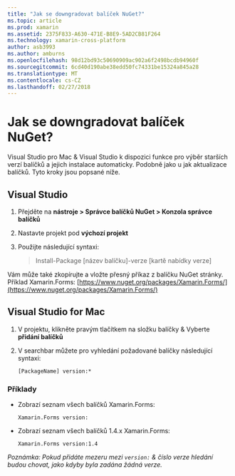 ```yaml
---
title: "Jak se downgradovat balíček NuGet?"
ms.topic: article
ms.prod: xamarin
ms.assetid: 2375F833-A630-471E-B8E9-5AD2CB81F264
ms.technology: xamarin-cross-platform
author: asb3993
ms.author: amburns
ms.openlocfilehash: 98d12bd93c50690909ac902a6f2498bcdb94960f
ms.sourcegitcommit: 6cd40d190abe38edd50fc74331be15324a845a28
ms.translationtype: MT
ms.contentlocale: cs-CZ
ms.lasthandoff: 02/27/2018
---
```

# <a name="how-do-i-downgrade-a-nuget-package"></a>Jak se downgradovat balíček NuGet?

Visual Studio pro Mac & Visual Studio k dispozici funkce pro výběr starších verzí balíčků a jejich instalace automaticky. Podobně jako u jak aktualizace balíčků. Tyto kroky jsou popsané níže.

## <a name="visual-studio"></a>Visual Studio
1. Přejděte na **nástroje > Správce balíčků NuGet > Konzola správce balíčků**
2. Nastavte projekt pod **výchozí projekt**
3. Použijte následující syntaxi:

    > Install-Package [název balíčku]-verze [kartě nabídky verze]

Vám může také zkopírujte a vložte přesný příkaz z balíčku NuGet stránky. Příklad Xamarin.Forms: [https://www.nuget.org/packages/Xamarin.Forms/](https://www.nuget.org/packages/Xamarin.Forms/)

## <a name="visual-studio-for-mac"></a>Visual Studio for Mac
1. V projektu, klikněte pravým tlačítkem na složku balíčky & Vyberte **přidání balíčků**
2. V searchbar můžete pro vyhledání požadované balíčky následující syntaxi:

    `[PackageName] version:*`

### <a name="examples"></a>Příklady 
- Zobrazí seznam všech balíčků Xamarin.Forms: 

    `Xamarin.Forms version:`
- Zobrazí seznam všech balíčků 1.4.x Xamarin.Forms: 


    `Xamarin.Forms version:1.4`

*Poznámka: Pokud přidáte mezeru mezi `version:` & číslo verze hledání budou chovat, jako kdyby byla zadána žádná verze.*

